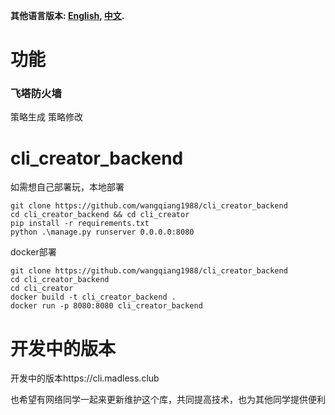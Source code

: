 
**其他语言版本: [English](README.md), [中文](README_zh.md).**
# 功能

### 飞塔防火墙
策略生成
策略修改

# cli_creator_backend
如需想自己部署玩，本地部署
```shell
git clone https://github.com/wangqiang1988/cli_creator_backend
cd cli_creator_backend && cd cli_creator
pip install -r requirements.txt
python .\manage.py runserver 0.0.0.0:8080
```
docker部署
```
git clone https://github.com/wangqiang1988/cli_creator_backend
cd cli_creator_backend
cd cli_creator
docker build -t cli_creator_backend .
docker run -p 8080:8080 cli_creator_backend
```

# 开发中的版本
开发中的版本https://cli.madless.club

也希望有网络同学一起来更新维护这个库，共同提高技术，也为其他同学提供便利